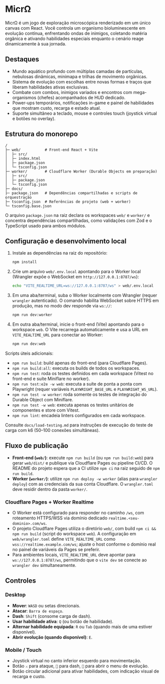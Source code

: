 # MicrΩ

MicrΩ é um jogo de exploração microscópica renderizado em um único canvas com React. Você controla um organismo bioluminescente em evolução contínua, enfrentando ondas de inimigos, coletando matéria orgânica e ativando habilidades especiais enquanto o cenário reage dinamicamente à sua jornada.

## Destaques

- Mundo aquático profundo com múltiplas camadas de partículas, nebulosas dinâmicas, minimapa e trilhas de movimento orgânicas.
- Sistema de evolução com escolhas entre novas formas e traços que liberam habilidades ativas exclusivas.
- Combate com combos, inimigos variados e encontros com mega-organismos (chefes) acompanhados de HUD dedicado.
- Power-ups temporários, notificações in-game e painel de habilidades que mostram custo, recarga e estado atual.
- Suporte simultâneo a teclado, mouse e controles touch (joystick virtual e botões no overlay).

## Estrutura do monorepo

```
/
├─ web/           # Front-end React + Vite
│  ├─ src/
│  ├─ index.html
│  ├─ package.json
│  └─ tsconfig.json
├─ worker/        # Cloudflare Worker (Durable Objects em preparação)
│  ├─ src/
│  ├─ package.json
│  └─ tsconfig.json
├─ docs/
├─ package.json   # Dependências compartilhadas e scripts de orquestração
├─ tsconfig.json  # Referências de projeto (web + worker)
└─ tsconfig.base.json
```

O arquivo `package.json` na raiz declara os workspaces `web/` e `worker/` e concentra dependências compartilhadas, como validações com Zod e o TypeScript usado para ambos módulos.

## Configuração e desenvolvimento local

1. Instale as dependências na raiz do repositório:
   ```bash
   npm install
   ```
2. Crie um arquivo `web/.env.local` apontando para o Worker local (Wrangler expõe o WebSocket em `http://127.0.0.1:8787/ws`):
   ```bash
   echo "VITE_REALTIME_URL=ws://127.0.0.1:8787/ws" > web/.env.local
   ```
3. Em uma aba/terminal, suba o Worker localmente com Wrangler (requer `wrangler` autenticado). O comando habilita WebSocket sobre HTTPS em produção, mas no modo dev responde via `ws://`:
   ```bash
   npm run dev:worker
   ```
4. Em outra aba/terminal, inicie o front-end (Vite) apontando para o workspace `web`. O Vite recarrega automaticamente e usa a URL em `VITE_REALTIME_URL` para conectar ao Worker:
   ```bash
   npm run dev:web
   ```

Scripts úteis adicionais:

- `npm run build`: build apenas do front-end (para Cloudflare Pages).
- `npm run build:all`: executa os builds de todos os workspaces.
- `npm run test`: roda os testes definidos em cada workspace (Vitest no front-end e suíte Miniflare no worker).
- `npm run test:e2e -w web`: executa a suíte de ponta a ponta com Playwright (requer variáveis `PLAYWRIGHT_BASE_URL` e `PLAYWRIGHT_WS_URL`).
- `npm run test -w worker`: roda somente os testes de integração do Durable Object com Miniflare.
- `npm run test -w web`: executa apenas os testes unitários de componentes e store com Vitest.
- `npm run lint`: encadeia linters configurados em cada workspace.

Consulte `docs/load-testing.md` para instruções de execução do teste de carga com k6 (50–100 conexões simultâneas).

## Fluxo de publicação

- **Front-end (`web/`)**: execute `npm run build` (ou `npm run build:web`) para gerar `web/dist/` e publique via Cloudflare Pages ou pipeline CI/CD. O README do projeto espera que a CI utilize `npm ci` na raiz seguido de `npm run build`.
- **Worker (`worker/`)**: utilize `npm run deploy -w worker` (alias para `wrangler deploy`) com as credenciais da sua conta Cloudflare. O `wrangler.toml` deve residir dentro da pasta `worker/`.

### Cloudflare Pages + Worker Realtime

- O Worker está configurado para responder no caminho `/ws`, com roteamento HTTPS/WSS via domínio dedicado `realtime.<seu-dominio>.com/ws`.
- O projeto Cloudflare Pages utiliza o diretório `web/`, com build `npm ci && npm run build` (script do workspace `web`). A configuração em `web/wrangler.toml` define `VITE_REALTIME_URL` como `wss://realtime.example.com/ws`; ajuste o host conforme o domínio real no painel de variáveis da Pages se preferir.
- Para ambientes locais, `VITE_REALTIME_URL` deve apontar para `ws://127.0.0.1:8787/ws`, permitindo que o `vite dev` se conecte ao `wrangler dev` simultaneamente.

## Controles

### Desktop

- **Mover**: `WASD` ou setas direcionais.
- **Atacar**: `Barra de espaço`.
- **Dash**: `Shift` (consome carga de dash).
- **Usar habilidade ativa**: `Q` (ou botão de habilidade).
- **Alternar habilidade equipada**: `R` ou `Tab` (quando mais de uma estiver disponível).
- **Abrir evolução (quando disponível)**: `E`.

### Mobile / Touch

- Joystick virtual no canto inferior esquerdo para movimentação.
- Botão `⚔️` para ataque, `💨` para dash, `🧬` para abrir o menu de evolução.
- Botão circular adicional para ativar habilidades, com indicação visual de recarga e custo.
